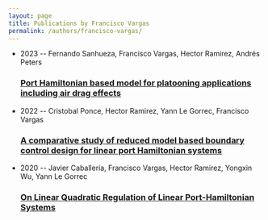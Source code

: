 ```yaml
---
layout: page
title: Publications by Francisco Vargas
permalink: /authors/francisco-vargas/
---
```


<ul class="post-list">
<li><span class='post-meta'>2023 -- Fernando Sanhueza, Francisco Vargas, Hector Ramirez, Andrés Peters</span><h3><a class='post-link' href='../../port-hamiltonian-based-model-for-platooning-applications-including-air-drag-effects'>Port Hamiltonian based model for platooning applications including air drag effects</a></h3></li>
<li><span class='post-meta'>2022 -- Cristobal Ponce, Hector Ramirez, Yann Le Gorrec, Francisco Vargas</span><h3><a class='post-link' href='../../a-comparative-study-of-reduced-model-based-boundary-control-design-for-linear-port-hamiltonian-systems'>A comparative study of reduced model based boundary control design for linear port Hamiltonian systems</a></h3></li>
<li><span class='post-meta'>2020 -- Javier Caballeria, Francisco Vargas, Hector Ramirez, Yongxin Wu, Yann Le Gorrec</span><h3><a class='post-link' href='../../on-linear-quadratic-regulation-of-linear-port-hamiltonian-systems'>On Linear Quadratic Regulation of Linear Port-Hamiltonian Systems</a></h3></li>

</ul>
